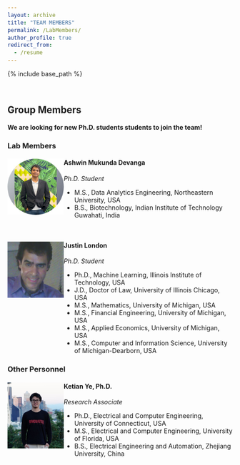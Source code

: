 ```yaml
---
layout: archive
title: "TEAM MEMBERS"
permalink: /LabMembers/
author_profile: true
redirect_from:
  - /resume
---
```


{% include base_path %}

<div class="container-fluid">
      <div class="row">
        <div id="gridid" class="col-sm-12">
  <p>&nbsp;</p>

<h2 id="group-members">Group Members</h2>

<p><strong>We are looking for new Ph.D. students students to join the team</strong><strong>!</strong></p>

<h3 id="lab-members">Lab Members</h3>

<div class="row">

  <div class="col-sm-6 clearfix">
    <p><img src="/images/Ashwin.jpg" class="img-responsive" width="25%" style="float: left"></p>
    <h4>Ashwin Mukunda Devanga</h4>
    <p><i>Ph.D. Student </i></p>
    <ul style="overflow: hidden">
  <li> M.S., Data Analytics Engineering, Northeastern University, USA </li>
  <li> B.S., Biotechnology, Indian Institute of Technology Guwahati, India </li>
  </ul>
  </div>

<br>
  <div class="col-sm-6 clearfix">
    <p><img src="/images/Justin.jpg" class="img-responsive" width="25%" style="float: left"></p>
    <h4>Justin London</h4>
    <p><i>Ph.D. Student </i></p>
    <ul style="overflow: hidden">
  <li> Ph.D., Machine Learning, Illinois Institute of Technology, USA </li>
  <li> J.D., Doctor of Law, University of Illinois Chicago, USA </li>
  <li> M.S., Mathematics, University of Michigan, USA </li>
  <li> M.S., Financial Engineering, University of Michigan, USA </li>
  <li> M.S., Applied Economics, University of Michigan, USA </li>
  <li> M.S., Computer and Information Science, University of Michigan-Dearborn, USA </li>
  </ul>
  </div>

</div>

</div>

<h3 id="other-personnel">Other Personnel</h3>

<div class="row">

  <div class="col-sm-6 clearfix">
    <p><img src="/images/YeKetian.jpg" class="img-responsive" width="25%" style="float: left"></p>
    <h4>Ketian Ye, Ph.D.</h4>
    <p><i>Research Associate </i></p>
    <ul style="overflow: hidden">
  <li> Ph.D., Electrical and Computer Engineering, University of Connecticut, USA </li>
  <li> M.S., Electrical and Computer Engineering, University of Florida, USA  </li>
  <li> B.S., Electrical Engineering and Automation, Zhejiang University, China </li>
  
  </ul>
  </div>

</div>




</div>


